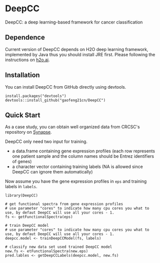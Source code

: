 # DeepCC
DeepCC: a deep learning-based framework for cancer classification

## Dependence
Current version of DeepCC depends on H2O deep learning framework, implemented by Java thus you should install JRE first. Please following the instructions on [h2o.ai](http://www.h2o.ai/download/h2o/r).

## Installation
You can install DeepCC from GitHub directly using devtools.
```
install.packages("devtools")
devtools::install_github("gaofeng21cn/DeepCC")
```

## Quick Start
As a case study, you can obtain well organized data from CRCSC's repository on [Synapse](https://www.synapse.org/#!Synapse:syn2623706/wiki/).

DeepCC only need two input for training.
- a data.frame containing gene expression profiles (each row represents one patient sample and the column names should be Entrez identifiers of genes)
- a character vector containing training labels (NA is allowed since DeepCC can ignore them automatically)

Now assume you have the gene expression profiles in `eps` and training labels in `labels`.
```
library(DeepCC)

# get functional spectra from gene expression profiles
# use parameter "cores" to indicate how many cpu cores you what to use, by defaut DeepCC will use all your cores - 1.
fs <- getFunctionalSpectra(eps)

# train DeepCC model
# use parameter "cores" to indicate how many cpu cores you what to use, by defaut DeepCC will use all your cores - 1.
deepcc.model <- trainDeepCCModel(fs, labels)

# classify new data set used trained DeepCC model
new.fs <- etFunctionalSpectra(new.eps)
pred.lables <- getDeepCCLabels(deepcc.model, new.fs)
```
